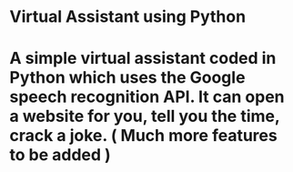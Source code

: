 # Virtual Assistant using Python

# A simple virtual assistant coded in Python which uses the Google speech recognition API. It can open a website for you, tell you the time, crack a joke. ( Much more features to be added )
